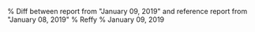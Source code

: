 % Diff between report from "January 09, 2019" and reference report from "January 08, 2019"
% Reffy
% January 09, 2019

